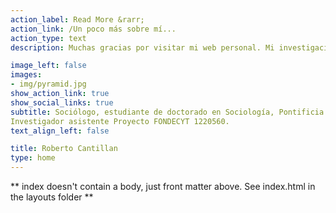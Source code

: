 ```yaml
---
action_label: Read More &rarr;
action_link: /Un poco más sobre mí...
action_type: text
description: Muchas gracias por visitar mi web personal. Mi investigación doctoral utiliza una perspectiva estructural y de redes para estudiar la configuración de las desigualdades socio-políticas en Chile durante los útlimos diez años. En particular, me interesa analizar el despliegue conjunto de la *homofilia* y de la *consolidación* (como mecanismos que sesgan la probabilidad de formación de vínculos) y su efecto sobre las pautas de interacción y de difusión de recursos entre grupos sociales. Para esto uso los datos del Estudio Longitudinal Social de Chile (ELSOC), en específico, los instrumentos que miden redes personales y comportamiento voluntario-asociativo. Estoy especialmente interesado en los modelos estadísticos para redes egocentradas, y en el análisis multinivel y causal con datos de opinión pública. 

image_left: false
images:
- img/pyramid.jpg
show_action_link: true
show_social_links: true
subtitle: Sociólogo, estudiante de doctorado en Sociología, Pontificia Universidad Católica de Chile (PUC). 
Investigador asistente Proyecto FONDECYT 1220560. 
text_align_left: false

title: Roberto Cantillan
type: home
---
```


** index doesn't contain a body, just front matter above.
See index.html in the layouts folder **
